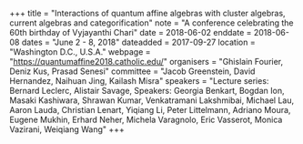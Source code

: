 +++
title = "Interactions of quantum affine algebras with cluster algebras, current algebras and categorification"
note = "A conference celebrating the 60th birthday of Vyjayanthi Chari"
date = 2018-06-02
enddate = 2018-06-08
dates = "June 2 - 8, 2018"
dateadded = 2017-09-27
location = "Washington D.C., U.S.A."
webpage = "https://quantumaffine2018.catholic.edu/"
organisers = "Ghislain Fourier, Deniz Kus, Prasad Senesi"
committee = "Jacob Greenstein, David Hernandez, Naihuan Jing, Kailash Misra"
speakers = "Lecture series: Bernard Leclerc, Alistair Savage, Speakers: Georgia Benkart, Bogdan Ion, Masaki Kashiwara, Shrawan Kumar, Venkatramani Lakshmibai, Michael Lau, Aaron Lauda, Christian Lenart, Yiqiang Li, Peter Littelmann, Adriano Moura, Eugene Mukhin, Erhard Neher, Michela Varagnolo, Eric Vasserot, Monica Vazirani, Weiqiang Wang"
+++
